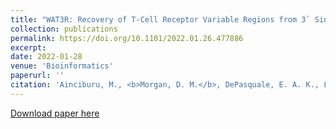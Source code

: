 ```yaml
---
title: "WAT3R: Recovery of T-Cell Receptor Variable Regions from 3` Single-Cell RNA Sequencing."
collection: publications
permalink: https://doi.org/10.1101/2022.01.26.477886
excerpt: 
date: 2022-01-28
venue: 'Bioinformatics'
paperurl: ''
citation: 'Ainciburu, M., <b>Morgan, D. M.</b>, DePasquale, E. A. K., Love, J., C., Propser, F., van Galen, P. &quot;WAT3R: Recovery of T-Cell Receptor Variable Regions from 3` Single-Cell RNA Sequencing.&quot; <i>Bioinformatisc</i> 8(14):3645-3647 (2022).'
---
```


[Download paper here](/files/btac382.pdf)
